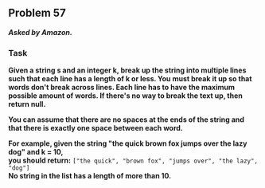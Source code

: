 ## Problem 57
***Asked by Amazon.***
### Task
**Given a string s and an integer k, break up the string into multiple lines such that each line has a length of k or less. You must break it up so that words don't break across lines. Each line has to have the maximum possible amount of words. If there's no way to break the text up, then return null.**  

**You can assume that there are no spaces at the ends of the string and that there is exactly one space between each word.**  

**For example, given the string "the quick brown fox jumps over the lazy dog" and k = 10,**   
**you should return:** `["the quick", "brown fox", "jumps over", "the lazy", "dog"]`  
**No string in the list has a length of more than 10.**
